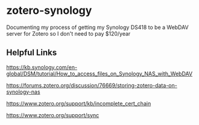 # zotero-synology
Documenting my process of getting my Synology DS418 to be a WebDAV server for Zotero so I don't need to pay $120/year


## Helpful Links

https://kb.synology.com/en-global/DSM/tutorial/How_to_access_files_on_Synology_NAS_with_WebDAV

https://forums.zotero.org/discussion/76669/storing-zotero-data-on-synology-nas

https://www.zotero.org/support/kb/incomplete_cert_chain

https://www.zotero.org/support/sync
